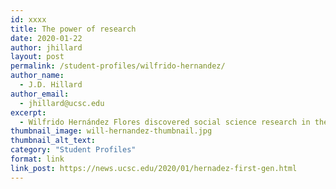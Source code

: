 ```yaml
---
id: xxxx
title: The power of research
date: 2020-01-22
author: jhillard
layout: post
permalink: /student-profiles/wilfrido-hernandez/
author_name:
  - J.D. Hillard
author_email:
  - jhillard@ucsc.edu
excerpt:
  - Wilfrido Hernández Flores discovered social science research in the Culture and Achievement Collaborative, and it changed his life.
thumbnail_image: will-hernandez-thumbnail.jpg
thumbnail_alt_text: 
category: "Student Profiles"
format: link
link_post: https://news.ucsc.edu/2020/01/hernadez-first-gen.html
---
```

